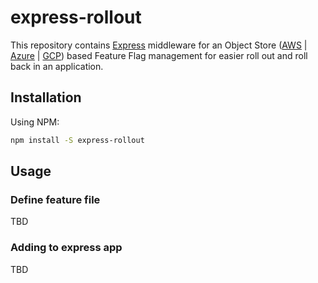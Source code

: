 # express-rollout

This repository contains [Express](http://expressjs.com/) middleware for an Object Store ([AWS](https://aws.amazon.com/) | [Azure](https://azure.microsoft.com/en-us/) | [GCP](https://cloud.google.com/)) based Feature Flag management for easier roll out and roll back in an application.

## Installation

Using NPM:

```sh
npm install -S express-rollout
```

## Usage

### Define feature file

TBD

### Adding to express app

TBD
